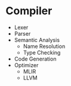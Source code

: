# Compiler


* Lexer
* Parser
* Semantic Analysis
  * Name Resolution
  * Type Checking
* Code Generation
* Optimizer
  * MLIR
  * LLVM

